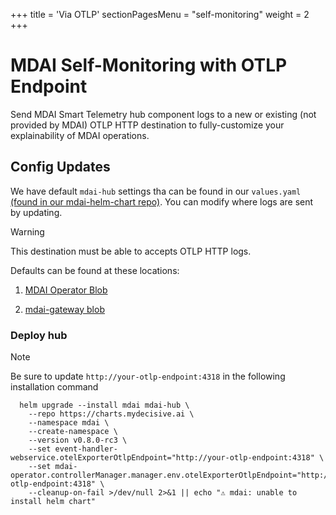 +++
title = 'Via OTLP'
sectionPagesMenu = "self-monitoring"
weight = 2
+++


# MDAI Self-Monitoring with OTLP Endpoint

Send MDAI Smart Telemetry hub component logs to a new or existing (not provided by MDAI) OTLP HTTP destination to fully-customize your explainability of MDAI operations.

## Config Updates

We have default `mdai-hub` settings tha can be found in our `values.yaml` [(found in our mdai-helm-chart repo)](https://github.com/DecisiveAI/mdai-helm-chart/blob/main/values.yaml). You can modify where logs are sent by updating.

> [!WARNING]
>
> This destination must be able to accepts OTLP HTTP logs.

Defaults can be found at these locations:
1. [MDAI Operator Blob](https://github.com/DecisiveAI/mdai-helm-chart/blob/422e1c345806f634ed92db2a67a672ed7e9c7101/values.yaml#L52)

1. [mdai-gateway blob](https://github.com/DecisiveAI/mdai-helm-chart/blob/422e1c345806f634ed92db2a67a672ed7e9c7101/values.yaml#L59)


### Deploy hub


>[!NOTE]
>Be sure to update `http://your-otlp-endpoint:4318` in the following installation command

```
  helm upgrade --install mdai mdai-hub \
    --repo https://charts.mydecisive.ai \
    --namespace mdai \
    --create-namespace \
    --version v0.8.0-rc3 \
    --set event-handler-webservice.otelExporterOtlpEndpoint="http://your-otlp-endpoint:4318" \
    --set mdai-operator.controllerManager.manager.env.otelExporterOtlpEndpoint="http://your-otlp-endpoint:4318" \
    --cleanup-on-fail >/dev/null 2>&1 || echo "⚠️ mdai: unable to install helm chart"
```

